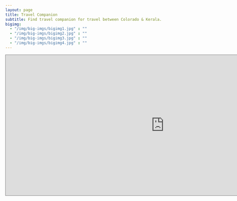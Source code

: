 ```yaml
---
layout: page
title: Travel Companion
subtitle: Find travel companion for travel between Colorado & Kerala.
bigimg:
  - "/img/big-imgs/bigimg1.jpg" : ""
  - "/img/big-imgs/bigimg2.jpg" : ""
  - "/img/big-imgs/bigimg3.jpg" : ""
  - "/img/big-imgs/bigimg4.jpg" : ""
---
```


<iframe src="https://calendar.google.com/calendar/embed?showTitle=0&amp;showDate=0&amp;showTabs=0&amp;showCalendars=0&amp;height=444&amp;wkst=1&amp;bgcolor=%23999999&amp;src=6rmpvkeskus2c1b72uu371d77o%40group.calendar.google.com&amp;color=%23333333&amp;ctz=America%2FDenver" style="border:solid 1px #777" width="999" height="444" frameborder="0" scrolling="no"></iframe>
